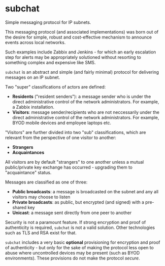 # subchat
Simple messaging protocol for IP subnets.

This messaging protocol (and associated implementations) was born out of the desire for simple, robust and cost-effective mechanism to announce events across local networks.

Such examples include Zabbix and Jenkins - for which an early escalation step for alerts may be appropriately solutioned without resorting to something complex and expensive like SMS.

`subchat` is an abstract and simple (and fairly minimal) protocol for delivering messages on an IP subnet.

Two "super" classifications of actors are defined:

 - **Residents** ("resident senders"): a message sender who is under the direct administrative control of the network administrators.  For example, a Zabbix installation.
 - **Visitors**: message sender/recipients who are not neccessarily under the direct administrative control of the network administrators.  For example, BYOD mobile devices and employee laptops etc.

"Visitors" are further divided into two "sub" classifications, which are relevant from the perspective of one visitor to another:

 - **Strangers**
 - **Acquaintances**

All visitors are by default "strangers" to one another unless a mutual public/private key exchange has occurred - upgrading them to "acquaintance" status.

Messages are classified as one of three:

 - **Public broadcasts**: a message is broadcasted on the subnet and any all visitors may choose to listen
 - **Private broadcasts**: as public, but encrypted (and signed) with a pre-shared key
 - **Unicast**: a message sent directly from one peer to another

Security is not a paramount feature.  If strong encryption and proof of authenticity is required, `subchat` is not a valid solution.  Other technologies such as TLS and RSA exist for that.

`subchat` includes a very basic **optional** provisioning for encryption and proof of authenticity - but only for the sake of making the protocol less open to abuse where uncontrolled devices may be present (such as BYOD environments).  These provisions do not make the protocol *secure*.
